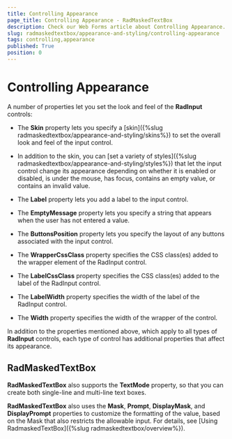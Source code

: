 ```yaml
---
title: Controlling Appearance
page_title: Controlling Appearance - RadMaskedTextBox
description: Check our Web Forms article about Controlling Appearance.
slug: radmaskedtextbox/appearance-and-styling/controlling-appearance
tags: controlling,appearance
published: True
position: 0
---
```


# Controlling Appearance



A number of properties let you set the look and feel of the **RadInput** controls:

* The **Skin** property lets you specify a [skin]({%slug radmaskedtextbox/appearance-and-styling/skins%}) to set the overall look and feel of the input control.

* In addition to the skin, you can [set a variety of styles]({%slug radmaskedtextbox/appearance-and-styling/styles%}) that let the input control change its appearance depending on whether it is enabled or disabled, is under the mouse, has focus, contains an empty value, or contains an invalid value.

* The **Label** property lets you add a label to the input control.

* The **EmptyMessage** property lets you specify a string that appears when the user has not entered a value.

* The **ButtonsPosition** property lets you specify the layout of any buttons associated with the input control.

* The **WrapperCssClass** property specifies the CSS class(es) added to the wrapper element of the RadInput control.

* The **LabelCssClass** property specifies the CSS class(es) added to the label of the RadInput control.

* The **LabelWidth** property specifies the width of the label of the RadInput control.

* The **Width** property specifies the width of the wrapper of the control.

In addition to the properties mentioned above, which apply to all types of **RadInput** controls, each type of control has additional properties that affect its appearance.


## RadMaskedTextBox

**RadMaskedTextBox** also supports the **TextMode** property, so that you can create both single-line and multi-line text boxes.

**RadMaskedTextBox** also uses the **Mask**, **Prompt**, **DisplayMask**, and **DisplayPrompt** properties to customize the formatting of the value, based on the Mask that also restricts the allowable input. For details, see [Using RadmaskedTextBox]({%slug radmaskedtextbox/overview%}).
